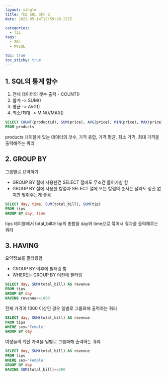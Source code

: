 ```yaml
---
layout: single
title: 기초 SQL 정리 2
date: 2022-05-14T12:59:28.222Z

categories:
  - TIL
tags:
  - SQL
  - MYSQL

toc: true
toc_sticky: true
---
```


## 1. SQL의 통계 함수
1. 전체 데이터의 갯수 출력 - COUNT()
2. 합계 -> SUM()
3. 평균 -> AVG()
4. 최소/최대 -> MIN()/MAX()
```sql
SELECT COUNT(productid), SUM(price), AVG(price), MIN(price), MAX(price)
FROM products
```  
products 테이블에 있는 데이터의 갯수, 가격 총합, 가격 평균, 최소 가격, 최대 가격을 출력해주는 쿼리

## 2. GROUP BY
그룹별로 요약하기  
- GROUP BY 절에 사용한건 SELECT 절에도 무조건 들어가햠 함
- GROUP BY 절에 사용한 칼럼과 SELECT 절에 오는 칼럼의 순서는 달라도 상관 없지만 맞춰주는게 좋음
```sql
SELECT day, time, SUM(total_bill), SUM(tip)
FROM tips
GROUP BY day, time
```
tips 테이블에서 total_bill과 tip의 총합을 day와 time으로 묶어서 결과를 출력해주는 쿼리

## 3. HAVING
요약정보를 필터링함  
- GROUP BY 이후에 필터링 함
- WHERE는 GROUP BY 이전에 필터링 
```sql
SELECT day, SUM(total_bill) AS revenue
FROM tips
GROUP BY day
HAVING revenue>=1000
```  
전체 가격이 1000 이상인 경우 일별로 그룹화해 출력하는 쿼리  
```sql
SELECT day, SUM(total_bill) AS revenue
FROM tips
WHERE sex='Female'
GROUP BY day
```
여성들의 계산 가격을 일별로 그룹화해 출력하는 쿼리
```sql
SELECT day, SUM(total_bill) AS revenue
FROM tips
WHERE sex='Female'
GROUP BY day
HAVING SUM(total_bill)>=200
```
